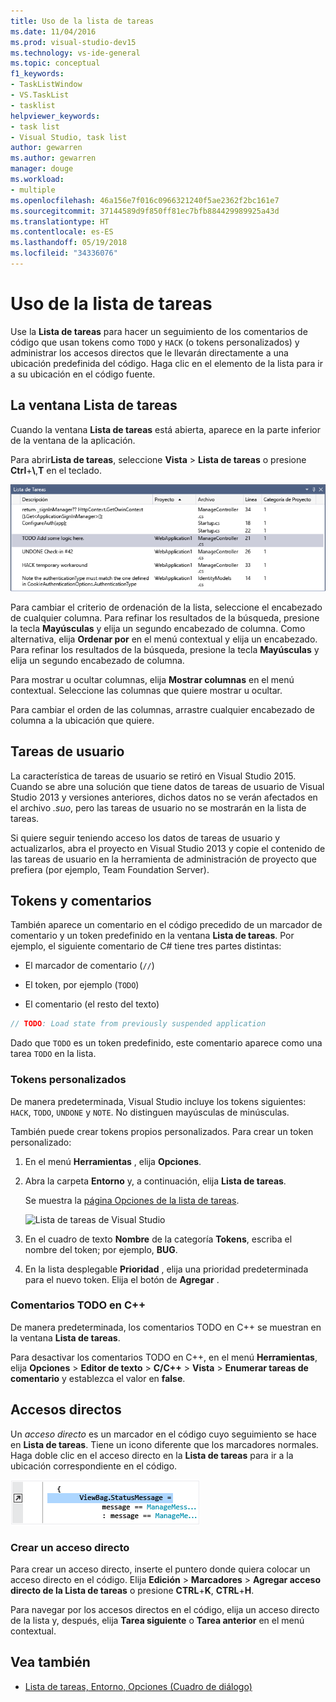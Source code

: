 ```yaml
---
title: Uso de la lista de tareas
ms.date: 11/04/2016
ms.prod: visual-studio-dev15
ms.technology: vs-ide-general
ms.topic: conceptual
f1_keywords:
- TaskListWindow
- VS.TaskList
- tasklist
helpviewer_keywords:
- task list
- Visual Studio, task list
author: gewarren
ms.author: gewarren
manager: douge
ms.workload:
- multiple
ms.openlocfilehash: 46a156e7f016c0966321240f5ae2362f2bc161e7
ms.sourcegitcommit: 37144589d9f850ff81ec7bfb884429989925a43d
ms.translationtype: HT
ms.contentlocale: es-ES
ms.lasthandoff: 05/19/2018
ms.locfileid: "34336076"
---
```

# <a name="use-the-task-list"></a>Uso de la lista de tareas

Use la **Lista de tareas** para hacer un seguimiento de los comentarios de código que usan tokens como `TODO` y `HACK` (o tokens personalizados) y administrar los accesos directos que le llevarán directamente a una ubicación predefinida del código. Haga clic en el elemento de la lista para ir a su ubicación en el código fuente.

## <a name="the-task-list-window"></a>La ventana Lista de tareas

Cuando la ventana **Lista de tareas** está abierta, aparece en la parte inferior de la ventana de la aplicación.

Para abrir**Lista de tareas**, seleccione **Vista** > **Lista de tareas** o presione **Ctrl**+**\\**,**T** en el teclado.

![Ventana Lista de tareas](../ide/media/vs2015_task_list.png)

Para cambiar el criterio de ordenación de la lista, seleccione el encabezado de cualquier columna. Para refinar los resultados de la búsqueda, presione la tecla **Mayúsculas** y elija un segundo encabezado de columna. Como alternativa, elija **Ordenar por** en el menú contextual y elija un encabezado. Para refinar los resultados de la búsqueda, presione la tecla **Mayúsculas** y elija un segundo encabezado de columna.

Para mostrar u ocultar columnas, elija **Mostrar columnas** en el menú contextual. Seleccione las columnas que quiere mostrar u ocultar.

Para cambiar el orden de las columnas, arrastre cualquier encabezado de columna a la ubicación que quiere.

## <a name="user-tasks"></a>Tareas de usuario

La característica de tareas de usuario se retiró en Visual Studio 2015. Cuando se abre una solución que tiene datos de tareas de usuario de Visual Studio 2013 y versiones anteriores, dichos datos no se verán afectados en el archivo *.suo*, pero las tareas de usuario no se mostrarán en la lista de tareas.

Si quiere seguir teniendo acceso los datos de tareas de usuario y actualizarlos, abra el proyecto en Visual Studio 2013 y copie el contenido de las tareas de usuario en la herramienta de administración de proyecto que prefiera (por ejemplo, Team Foundation Server).

## <a name="tokens-and-comments"></a>Tokens y comentarios

También aparece un comentario en el código precedido de un marcador de comentario y un token predefinido en la ventana **Lista de tareas**. Por ejemplo, el siguiente comentario de C# tiene tres partes distintas:

- El marcador de comentario (`//`)

- El token, por ejemplo (`TODO`)

- El comentario (el resto del texto)

```csharp
// TODO: Load state from previously suspended application
```

Dado que `TODO` es un token predefinido, este comentario aparece como una tarea `TODO` en la lista.

### <a name="custom-tokens"></a>Tokens personalizados

De manera predeterminada, Visual Studio incluye los tokens siguientes: `HACK`, `TODO`, `UNDONE` y `NOTE`. No distinguen mayúsculas de minúsculas.

También puede crear tokens propios personalizados. Para crear un token personalizado:

1. En el menú **Herramientas** , elija **Opciones**.

2. Abra la carpeta **Entorno** y, a continuación, elija **Lista de tareas**.

   Se muestra la [página Opciones de la lista de tareas](../ide/reference/task-list-environment-options-dialog-box.md).

   ![Lista de tareas de Visual Studio](../ide/media/vs2015_task_list_options.png)

3. En el cuadro de texto **Nombre** de la categoría **Tokens**, escriba el nombre del token; por ejemplo, **BUG**.

4. En la lista desplegable **Prioridad** , elija una prioridad predeterminada para el nuevo token. Elija el botón de **Agregar** .

### <a name="c-todo-comments"></a>Comentarios TODO en C++

De manera predeterminada, los comentarios TODO en C++ se muestran en la ventana **Lista de tareas**.

Para desactivar los comentarios TODO en C++, en el menú **Herramientas**, elija **Opciones** > **Editor de texto** > **C/C++** > **Vista** > **Enumerar tareas de comentario** y establezca el valor en **false**.

## <a name="shortcuts"></a>Accesos directos

Un *acceso directo* es un marcador en el código cuyo seguimiento se hace en **Lista de tareas**. Tiene un icono diferente que los marcadores normales. Haga doble clic en el acceso directo en la **Lista de tareas** para ir a la ubicación correspondiente en el código.

![Icono de acceso directo de Visual Studio](../ide/media/vs2015_task_list_bookmark.png)

### <a name="create-a-shortcut"></a>Crear un acceso directo

Para crear un acceso directo, inserte el puntero donde quiera colocar un acceso directo en el código. Elija **Edición** > **Marcadores** > **Agregar acceso directo de la Lista de tareas** o presione **CTRL**+**K**, **CTRL**+**H**.

Para navegar por los accesos directos en el código, elija un acceso directo de la lista y, después, elija **Tarea siguiente** o **Tarea anterior** en el menú contextual.

## <a name="see-also"></a>Vea también

- [Lista de tareas, Entorno, Opciones (Cuadro de diálogo)](../ide/reference/task-list-environment-options-dialog-box.md)